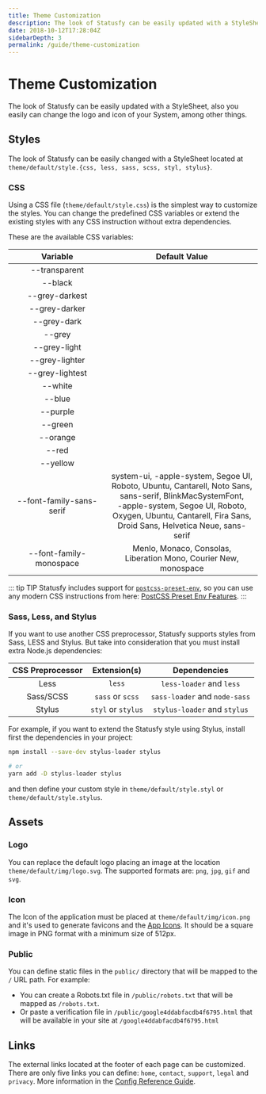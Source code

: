 ```yaml
---
title: Theme Customization
description: The look of Statusfy can be easily updated with a StyleSheet, also you easily can change the logo and icon of your System, among other things.
date: 2018-10-12T17:28:04Z
sidebarDepth: 3
permalink: /guide/theme-customization
---
```


# Theme Customization

The look of Statusfy can be easily updated with a StyleSheet, also you easily can change the logo and icon of your System, among other things.

## Styles

The look of Statusfy can be easily changed with a StyleSheet located at `theme/default/style.{css, less, sass, scss, styl, stylus}`.

### CSS

Using a CSS file (`theme/default/style.css`) is the simplest way to customize the styles. You can change the predefined CSS variables or extend the existing styles with any CSS instruction without extra dependencies.

These are the available CSS variables:

|         Variable         |                                                                                                                   Default Value                                                                                                                  |
|:------------------------:|:------------------------------------------------------------------------------------------------------------------------------------------------------------------------------------------------------------------------------------------------:|
|       --transparent      |                                                                                                                 <ColorBox color="transparent" />                                                                                                                      |
|          --black         |                                                                                                                   <ColorBox color="#1b1f23" />                                                                                                                        |
|      --grey-darkest      |                                                                                                             <ColorBox color="#586069" />                                                                                                                              |
|       --grey-darker      |                                                                                                             <ColorBox color="#6a737d" />                                                                                                                              |
|        --grey-dark       |                                                                                                             <ColorBox color="#959da5" />                                                                                                                              |
|          --grey          |                                                                                                             <ColorBox color="#d1d5da" />                                                                                                                              |
|       --grey-light       |                                                                                                             <ColorBox color="#e1e4e8" />                                                                                                                              |
|      --grey-lighter      |                                                                                                             <ColorBox color="#f6f8fa" />                                                                                                                              |
|      --grey-lightest     |                                                                                                             <ColorBox color="#fafbfc" />                                                                                                                              |
|          --white         |                                                                                                             <ColorBox color="#ffffff" />                                                                                                                              |
|          --blue          |                                                                                                             <ColorBox color="#0366d6" />                                                                                                                              |
|         --purple         |                                                                                                             <ColorBox color="#6f42c1" />                                                                                                                              |
|          --green         |                                                                                                             <ColorBox color="#28a745" />                                                                                                                              |
|         --orange         |                                                                                                             <ColorBox color="#f66a0a" />                                                                                                                              |
|           --red          |                                                                                                             <ColorBox color="#d73a49" />                                                                                                                              |
|         --yellow         |                                                                                                             <ColorBox color="#ffd33d" />                                                                                                                              |
| --font-family-sans-serif | system-ui, -apple-system, Segoe UI, <br> Roboto, Ubuntu, Cantarell, Noto Sans, <br> sans-serif, BlinkMacSystemFont, <br> -apple-system, Segoe UI, Roboto, <br> Oxygen, Ubuntu, Cantarell, Fira Sans, <br> Droid Sans, Helvetica Neue, sans-serif |
|  --font-family-monospace |                                                                                       Menlo, Monaco, Consolas, <br> Liberation Mono, Courier New, monospace                                                                                      |

::: tip TIP
Statusfy includes support for [`postcss-preset-env`](https://github.com/csstools/postcss-preset-env), so you can use any modern CSS instructions from here: [PostCSS Preset Env Features](https://preset-env.cssdb.org/features).
:::

### Sass, Less, and Stylus

If you want to use another CSS preprocessor, Statusfy supports styles from Sass, LESS and Stylus. But take into consideration that you must install extra Node.js dependencies:

| CSS Preprocessor |    Extension(s)    |          Dependencies         |
|:----------------:|:------------------:|:-----------------------------:|
|       Less       |       `less`       |    `less-loader` and `less`   |
|     Sass/SCSS    |  `sass` or `scss`  | `sass-loader` and `node-sass` |
|      Stylus      | `styl` or `stylus` |  `stylus-loader` and `stylus` |

For example, if you want to extend the Statusfy style using Stylus, install first the dependencies in your project:

```bash
npm install --save-dev stylus-loader stylus

# or 
yarn add -D stylus-loader stylus
```

and then define your custom style in `theme/default/style.styl` or `theme/default/style.stylus`.

## Assets

### Logo

You can replace the default logo placing an image at the location `theme/default/img/logo.svg`. The supported formats are: `png`, `jpg`, `gif` and `svg`.

### Icon

The Icon of the application must be placed at `theme/default/img/icon.png` and it's used to generate favicons and the [App Icons](./pwa.md#icons). It should be a square image in PNG format with a minimum size of 512px.

### Public


You can define static files in the `public/` directory that will be mapped to the `/` URL path. For example:

- You can create a Robots.txt file in `/public/robots.txt` that will be mapped as `/robots.txt`.
- Or paste a verification file in `/public/google4ddabfacdb4f6795.html` that will be available in your site at `/google4ddabfacdb4f6795.html`

## Links

The external links located at the footer of each page can be customized. There are only five links you can define: `home`, `contact`, `support`, `legal` and `privacy`. More information in the [Config Reference Guide](../config/README.md#links).
